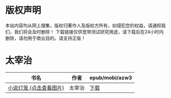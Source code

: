 # 版权声明

本站内容均从网上搜集，版权归著作人及版权方所有，如侵犯您的权益，请通知我们，我们将会及时删除！ 下载链接仅供宽带测试研究用途，请下载后在24小时内删除，请勿用于商业目的。请支持正版！

# 太宰治

| 书名 | 作者 | epub/mobi/azw3 |
| --- | --- | --- |
| [小说灯笼 (点击查看图片)](https://www.dushupai.com/attachment/2024/06/04/7047338f92d16a70.jpg) | 太宰治 | [下载](https://url89.ctfile.com/f/31084289-1357022881-ecfd52?p=8866) |
